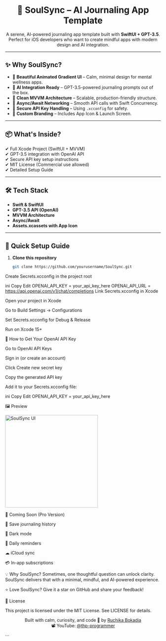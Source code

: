 <h1 align="center">🪷 SoulSync – AI Journaling App Template</h1>
<p align="center">
A serene, AI-powered journaling app template built with <strong>SwiftUI + GPT-3.5</strong>.  
Perfect for iOS developers who want to create mindful apps with modern design and AI integration.
</p>

---

## ✨ Why SoulSync?
- 🌈 **Beautiful Animated Gradient UI** – Calm, minimal design for mental wellness apps.
- 🤖 **AI Integration Ready** – GPT-3.5-powered journaling prompts out of the box.
- 🧩 **Clean MVVM Architecture** – Scalable, production-friendly structure.
- 🚀 **Async/Await Networking** – Smooth API calls with Swift Concurrency.
- 🔐 **Secure API Key Handling** – Using `.xcconfig` for safety.
- 🎨 **Custom Branding** – Includes App Icon & Launch Screen.

---

## 📦 What's Inside?
✔ Full Xcode Project (SwiftUI + MVVM)  
✔ GPT-3.5 integration with OpenAI API  
✔ Secure API key setup instructions  
✔ MIT License (Commercial use allowed)  
✔ Detailed Setup Guide  

---

## 🛠 Tech Stack
- **Swift & SwiftUI**
- **GPT-3.5 API (OpenAI)**
- **MVVM Architecture**
- **Async/Await**
- **Assets.xcassets with App Icon**

---

## 🔑 Quick Setup Guide
1. **Clone this repository**
   ```bash
   git clone https://github.com/yourusername/SoulSync.git
Create Secrets.xcconfig in the project root

ini
Copy
Edit
OPENAI_API_KEY = your_api_key_here
OPENAI_API_URL = https://api.openai.com/v1/chat/completions
Link Secrets.xcconfig in Xcode

Open your project in Xcode

Go to Build Settings → Configurations

Set Secrets.xcconfig for Debug & Release

Run on Xcode 15+

🔑 How to Get Your OpenAI API Key

Go to OpenAI API Keys

Sign in (or create an account)

Click Create new secret key

Copy the generated API key

Add it to your Secrets.xcconfig file:

ini
Copy
Edit
OPENAI_API_KEY = your_api_key_here

🖼 Preview

<img src="Screenshot/screenshot.png" alt="SoulSync UI" width="300"/>

🔮 Coming Soon (Pro Version)

📝 Save journaling history

🌙 Dark mode

🔔 Daily reminders

☁ iCloud sync

💳 In-app subscriptions

💡 Why SoulSync?
Sometimes, one thoughtful question can unlock clarity.
SoulSync delivers that with a minimal, mindful, and AI-powered experience.

⭐ Love SoulSync?
Give it a star on GitHub and share your feedback!

📜 License

This project is licensed under the MIT License. See LICENSE for details.

<p align="center"> Built with calm, curiosity, and code 💖 by <a href="https://www.linkedin.com/in/ruchikabokadia/">Ruchika Bokadia</a><br> 📽️ YouTube: <a href="https://www.youtube.com/@thp-programmer">@thp-programmer</a> </p> ```
